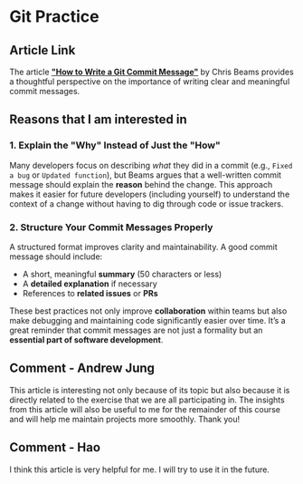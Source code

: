 # Git Practice
## Article Link
The article **["How to Write a Git Commit Message"](https://cbea.ms/git-commit/#why-not-how)** by Chris Beams provides a thoughtful perspective on the importance of writing clear and meaningful commit messages.

## Reasons that I am interested in
### 1. Explain the "Why" Instead of Just the "How"
Many developers focus on describing *what* they did in a commit (e.g., `Fixed a bug` or `Updated function`), but Beams argues that a well-written commit message should explain the **reason** behind the change. This approach makes it easier for future developers (including yourself) to understand the context of a change without having to dig through code or issue trackers.

### 2. Structure Your Commit Messages Properly
A structured format improves clarity and maintainability. A good commit message should include:
- A short, meaningful **summary** (50 characters or less)
- A **detailed explanation** if necessary
- References to **related issues** or **PRs**

These best practices not only improve **collaboration** within teams but also make debugging and maintaining code significantly easier over time. It’s a great reminder that commit messages are not just a formality but an **essential part of software development**.

## Comment - Andrew Jung 
This article is interesting not only because of its topic but also because it is directly related to the exercise that we are all participating in. The insights from this article will also be useful to me for the remainder of this course and will help me maintain projects more smoothly. Thank you! 

## Comment - Hao
I think this article is very helpful for me. I will try to use it in the future.